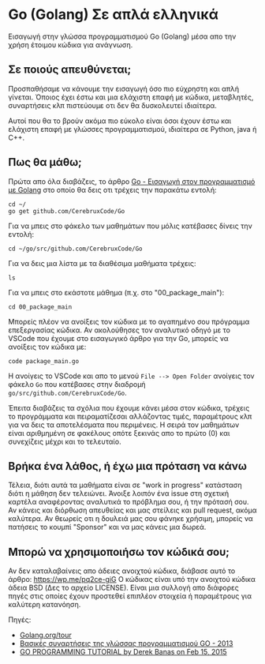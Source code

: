 # Go (Golang) Σε απλά ελληνικά
Εισαγωγή στην γλώσσα προγραμματισμού Go (Golang) μέσα απο την χρήση έτοιμου κώδικα για ανάγνωση.

## Σε ποιούς απευθύνεται;

Προσπαθήσαμε να κάνουμε την εισαγωγή όσο πιο εύχρηστη και απλή γίνεται. 
Όποιος έχει έστω και μια ελάχιστη επαφή με κώδικα, μεταβλητές, συναρτήσεις κλπ πιστεύουμε οτι δεν θα δυσκολευτεί ιδιαίτερα.

Αυτοί που θα το βρούν ακόμα πιο εύκολο είναι όσοι έχουν έστω και ελάχιστη επαφή με γλώσσες προγραμματισμού, ιδιαίτερα σε Python, java ή C++.

## Πως θα μάθω;

Πρώτα απο όλα διαβάζεις, το άρθρο [Go - Εισαγωγή στον προγραμματισμό με Golang](https://cerebrux.net/2020/04/08/go-%cf%80%cf%81%ce%bf%ce%b3%cf%81%ce%b1%ce%bc%ce%bc%ce%b1%cf%84%ce%b9%cf%83%ce%bc%cf%8c%cf%82-golang/)
στο οποίο θα δεις οτι τρέχεις την παρακάτω εντολή:

```
cd ~/
go get github.com/CerebruxCode/Go
```
Για να μπεις στο φάκελο των μαθημάτων που μόλις κατέβασες δίνεις την εντολή:
```
cd ~/go/src/github.com/CerebruxCode/Go
```
Για να δεις μια λίστα με τα διαθέσιμα μαθήματα τρέχεις:
```
ls
```
Για να μπεις στο εκάστοτε μάθημα (π.χ. στο "00_package_main"):
```
cd 00_package_main
```
Μπορείς πλέον να ανοίξεις τον κώδικα με το αγαπημένο σου πρόγραμμα επεξεργασίας κώδικα. Αν ακολούθησες τον αναλυτικό οδηγό με το VSCode που έχουμε στο εισαγωγικό άρθρο για την Go, μπορείς να ανοίξεις τον κώδικα με:
```
code package_main.go
```
Η ανοίγεις το VSCode και απο το μενού `File --> Open Folder` ανοίγεις τον φάκελο `Go` που κατέβασες στην διαδρομή `go/src/github.com/CerebruxCode/Go`. 

Έπειτα διαβάζεις τα σχόλια που έχουμε κάνει μέσα στον κώδικα, τρέχεις το προγράμματα και πειραματίζεσαι αλλάζοντας τιμές, παραμέτρους κλπ για να δεις τα αποτελέσματα που περιμένεις. Η σειρά τον μαθημάτων είναι αριθμημένη σε φακέλους οπότε ξεκινάς απο το πρώτο (0) και συνεχίζεις μέχρι και το τελευταίο.

## Βρήκα ένα λάθος, ή έχω μια πρόταση να κάνω

Τέλεια, διότι αυτά τα μαθήματα είναι σε "work in progress" κατάσταση διότι η μάθηση δεν τελειώνει.
Άνοιξε λοιπόν ένα issue στη σχετική καρτέλα αναφέροντας αναλυτικά το πρόβλημα σου, ή την πρότασή σου. Αν κάνεις και διόρθωση απευθείας και μας στείλεις και pull request, ακόμα καλύτερα.
Αν θεωρείς οτι η δουλειά μας σου φάνηκε χρήσιμη, μπορείς να πατήσεις το κουμπί "Sponsor" και να μας κάνεις μια δωρεά.

## Μπορώ να χρησιμοποιήσω τον κώδικά σου;

Αν δεν καταλαβαίνεις απο άδειες ανοιχτού κώδικα, διάβασε αυτό το άρθρο: https://wp.me/pq2ce-giG
Ο κώδικας είναι υπό την ανοιχτού κώδικα άδεια BSD (Δες το αρχείο LICENSE). 
Είναι μια συλλογή απο διάφορες πηγές στις οποίες έχουν προστεθεί επιπλέον στοιχεία ή παραμέτρους για καλύτερη κατανόηση.

Πηγές:

* [Golang.org/tour](https://tour.golang.org/welcome/1)
* [Βασικές συναρτήσεις της γλώσσας προγραμματισμού GO - 2013](http://nefeli.lib.teicrete.gr/browse/sefe/hlk/2013/MoutzourisGeorgios,ZacharakisKonstantinos/attached-document-1372933587-47018-10437/MoutzourisGeorgios_ZacharakisKonstantinos2013.pdf)
* [GO PROGRAMMING TUTORIAL by Derek Banas on Feb 15, 2015](https://web.archive.org/web/20200120114047/https://www.newthinktank.com/2015/02/go-programming-tutorial/)


